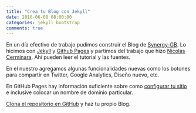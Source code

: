 ```yaml
---
title: "Crea tu Blog con Jekyll"
date: 2016-06-08 08:00:00
categories: jekyll bootstrap
comments: true
---
```


En un día efectivo de trabajo pudimos construir el Blog de [Synergy-GB](http://synergy-gb.com). Lo hicimos con [Jekyll](https://jekyllrb.com/) y [Github Pages](https://pages.github.com/) y partimos del trabajo que hizo [Nicolas Cerminara](http://scotch-io.github.io). Ahí pueden leer el tutorial y las fuentes.

En el nuestro agregamos algunas funcionalidades nuevas como los botones para compartir en Twitter, Google Analytics, Diseño nuevo, etc.

En GitHub Pages hay información suficiente sobre como [configurar tu sitio](https://help.github.com/categories/customizing-github-pages/) e inclusive colocar un nombre de dominio particular.

[Clona el repositorio en GitHub](https://github.com/SYNERGY-GB/SYNERGY-GB.github.io) y haz tu propio Blog.
